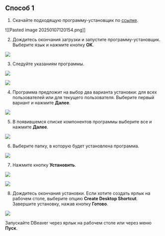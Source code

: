 ## Способ 1

1. Скачайте подходящую программу-установщик по [ссылке](https://dbeaver.io/download/).

![[Pasted image 20250107120154.png]]

2. Дождитесь окончания загрузки и запустите программу-установщик. Выберите язык и нажмите кнопку **OK**.

![](https://pictures.s3.yandex.net/resources/image_1695662250.png)

3. Следуйте указаниям программы.

![](https://pictures.s3.yandex.net/resources/image_1695662265.png)

![](https://pictures.s3.yandex.net/resources/image_1695662274.png)

4. Программа предложит на выбор два варианта установки: для всех пользователей или для текущего пользователя. Выберите первый вариант и нажмите **Далее**.

![](https://pictures.s3.yandex.net/resources/image_1695662289.png)

5. В появившемся списке компонентов программы выберите все и нажмите **Далее**.

![](https://pictures.s3.yandex.net/resources/image_1695662301.png)

6. Выберите папку, в которую будет установлена программа.

![](https://pictures.s3.yandex.net/resources/image_1695662315.png)

7. Нажмите кнопку **Установить**.

![](https://pictures.s3.yandex.net/resources/image_1695662328.png)

![](https://pictures.s3.yandex.net/resources/image_1695662338.png)

8. Дождитесь окончания установки. Если хотите создать ярлык на рабочем столе, выберите опцию **Create Desktop Shortcut**. Завершите установку, нажав кнопку **Готово**.

![](https://pictures.s3.yandex.net/resources/image_1695662351.png)

Запускайте DBeaver через ярлык на рабочем столе или через меню **Пуск**.